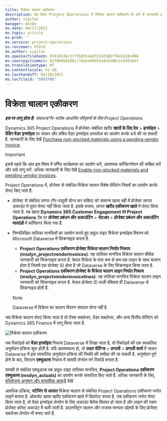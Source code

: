 ```yaml
---
title: विक्रेता चालान एकीकरण
description: यह विषय Project Operations में विक्रेता चालान एकीकरण के बारे में जानकारी प्रदान करता है.
author: sigitac
manager: Annbe
ms.date: 04/27/2021
ms.topic: article
ms.prod: ''
ms.service: project-operations
ms.reviewer: kfend
ms.author: sigitac
ms.openlocfilehash: 07839436c3777b0554e0721d250bff643e38c088
ms.sourcegitcommit: 02f00960198cc78a5e96955a9e4390c2c6393bbf
ms.translationtype: HT
ms.contentlocale: hi-IN
ms.lasthandoff: 04/28/2021
ms.locfileid: "5955766"
---
```

# <a name="vendor-invoice-integration"></a>विक्रेता चालान एकीकरण

_**इस पर लागू होता है:** संसाधन/गैर-स्टॉक आधारित परिदृश्यों के लिए Project Operations_

Dynamics 365 Project Operations में प्रोजेक्ट-संबंधित खरीद **खातों के लिए देय** > **इनवॉइस** > **पेंडिंग वेंडर इनवॉइस** पर जाकर और लंबित वेंडर इनवॉइस दस्तावेज़ का उपयोग करके दर्ज की जा सकती है. जानकारी के लिए देखें [Purchase non-stocked materials using a pending vendor invoice](../procurement/pending-vendor-invoices.md).

> [!IMPORTANT]
> इससे पहले कि आप इस विषय में वर्णित कार्यक्षमता का उपयोग करें, आवश्यक कॉन्फ़िगरेशन की समीक्षा करें और उसे लागू करें. अधिक जानकारी के लिए देखें [Enable non-stocked materials and pending vendor invoices](../procurement/configure-materials-nonstocked.md).

Project Operations में, प्रोजेक्ट से संबंधित विक्रेता चालान विशेष पोस्टिंग नियमों का उपयोग करके पोस्ट किए जाते हैं:

- प्रोजेक्ट से संबंधित लागत (गैर-वसूली योग्य कर सहित) को सामान्य खाता बही में प्रोजेक्ट लागत अकाउंट में तुरंत पोस्ट नहीं किया जाता है. इसके बजाय, लागत **खरीद एकीकरण खाते** में पोस्ट किया जाता है. यह खाता **Dynamics 365 Customer Engagement पर Project Operations** टैब पर **प्रोजेक्ट प्रबंधन और अकाउंटिंग** > **सेटअप** > **प्रोजेक्ट प्रबंधन और अकाउंटिंग मापदंडों** में कॉन्फ़िगर किया गया है.
- निम्नलिखित तालिका मानचित्रों का उपयोग करते हुए ड्यूल-राइट विक्रेता इनवॉइस विवरण को Microsoft Dataverse में सिंक्रनाइज़ करता है.

     - **Project Operations एकीकरण प्रोजेक्ट विक्रेता चालान निर्यात निकाय (msdyn_projectvendorinvoices)**: यह तालिका मानचित्र विक्रेता चालान शीर्षक जानकारी को सिंक्रनाइज़ करता है. केवल विक्रेता के पास कम से कम एक लाइन के साथ चालान होता है जिसमें एक प्रोजेक्ट ID होता है जो Dataverse के लिए सिंक्रनाइज़ किया जाता है.
     - **Project Operations एकीकरण प्रोजेक्ट के विक्रेता चालान लाइन निर्यात निकाय (msdyn_projectvendorinvoicelines)**: यह तालिका मानचित्र विक्रेता चालान लाइन जानकारी को सिंक्रनाइज़ करता है. केवल प्रोजेक्ट ID वाली पंक्तियां ही Dataverse से सिंक्रनाइज़ होती हैं.

     > [!NOTE]
     > Dataverse में विक्रेता का चालान विवरण संपादन योग्य नहीं है.

जब विक्रेता चालान पोस्ट किया जाता है तो टैक्स सबलेजर, वेंडर सबलेजर, और अन्य वित्तीय पोस्टिंग को Dynamics 365 Finance में लागू किया जाता है.

![विक्रेता चालान एकीकरण](media/DW7VendorInvoice.png)

जब रिकॉर्ड्स को **वेंडर इनवॉइस** निकाय Dataverse में लिखा जाता है, तो रिकॉर्ड्स की एक स्वचालित अनुमोदन प्रक्रिया शुरू होती है. यदि आवश्यकता हो, तो **उन्नत सेटिंग्स** > **प्रणाली** > **प्रणाली कार्य** में जाकर Dataverse में इस स्वचालित अनुमोदन प्रक्रिया की स्थिति की समीक्षा की जा सकती है. अनुमोदन पूर्ण होने के बाद, सिस्टम **एक्चुअल्स** निकाय में सामग्री लेनदेन वर्ग रिकॉर्ड बनाता है.

सामग्री से संबंधित एक्चुअल्स तब ड्यूल-राइट तालिका मानचित्र, **Project Operations एकीकरण एक्चुअल्स (msdyn_actuals)** का उपयोग करके संसाधित किए जाते हैं. अधिक जानकारी के लिए, [परियोजना अनुमान और वास्तविक आकड़ें](resource-dual-write-estimates-actuals.md) देखें.

आवधिक प्रक्रिया, **स्टेजिंग से आयात** विक्रेता चालान से संबंधित Project Operations एकीकरण जर्नल लाइनें बनाता है. ऑफसेट खाता खरीद एकीकरण खाते में डिफॉल्ट करता है. जब एकीकरण जर्नल पोस्ट किया जाता है, तो वेंडर इनवॉइस लेनदेन के लिए अकाउंट बैलेंस क्लियर हो जाता है और लाइन की रकम प्रोजेक्ट कॉस्ट अकाउंट में चली जाती है. डाउनस्ट्रिंग चालान और राजस्व मान्यता उद्देश्यों के लिए प्रोजेक्ट सबलेजर लेनदेन भी बनाए जाते हैं.
